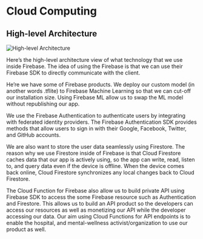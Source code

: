# Cloud Computing

## High-level Architecture

![High-level Architecture](https://drive.google.com/uc?export=view&id=1umoOmmjY2fi5cFbGN8aBFPJ_tuD6HPrh)

Here’s the high-level architecture view of what technology that we use inside Firebase. The idea of using the Firebase is that we can use their Firebase SDK to directly communicate with the client.

He’re we have some of Firebase products. We deploy our custom model (in another words .tflite) to Firebase Machine Learning so that we can cut-off our installation size. Using Firebase ML allow us to swap the ML model without republishing our app.

We use the Firebase Authentication to authenticate users by integrating with federated identity providers. The Firebase Authentication SDK provides methods that allow users to sign in with their Google, Facebook, Twitter, and GitHub accounts.

We are also want to store the user data seamlessly using Firestore. The reason why we use Firestore inside of Firebase is that Cloud Firestore caches data that our app is actively using, so the app can write, read, listen to, and query data even if the device is offline. When the device comes back online, Cloud Firestore synchronizes any local changes back to Cloud Firestore.

The Cloud Function for Firebase also allow us to build private API using Firebase SDK to access the some Firebase resource such as Authentication and Firestore. This allows us to build an API product so the developers can access our resources as well as monetizing our API while the developer accessing our data. Our aim using Cloud Functions for API endpoints is to enable the hospital, and mental-wellness activist/organization to use our product as well.
